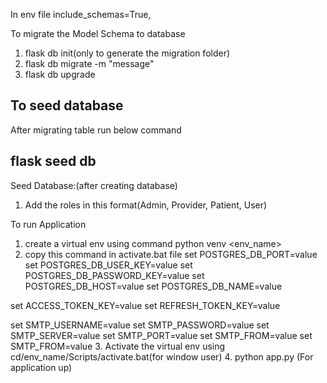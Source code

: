 In env file include_schemas=True,

To migrate the Model Schema to database
1. flask db init(only to generate the migration folder)
2. flask db migrate -m "message"
3. flask db upgrade

## To seed database
After migrating table run below command
## flask seed db

Seed Database:(after creating database)
1. Add the roles in this format(Admin, Provider, Patient, User)

To run Application
1. create a virtual env using command python venv <env_name>
2. copy this command in activate.bat file
set POSTGRES_DB_PORT=value
set POSTGRES_DB_USER_KEY=value
set POSTGRES_DB_PASSWORD_KEY=value
set POSTGRES_DB_HOST=value
set POSTGRES_DB_NAME=value

set ACCESS_TOKEN_KEY=value
set REFRESH_TOKEN_KEY=value

set SMTP_USERNAME=value
set SMTP_PASSWORD=value
set SMTP_SERVER=value
set SMTP_PORT=value
set SMTP_FROM=value
set SMTP_FROM=value
3. Activate the virtual env using cd/env_name/Scripts/activate.bat(for window user)
4. python app.py (For application up)